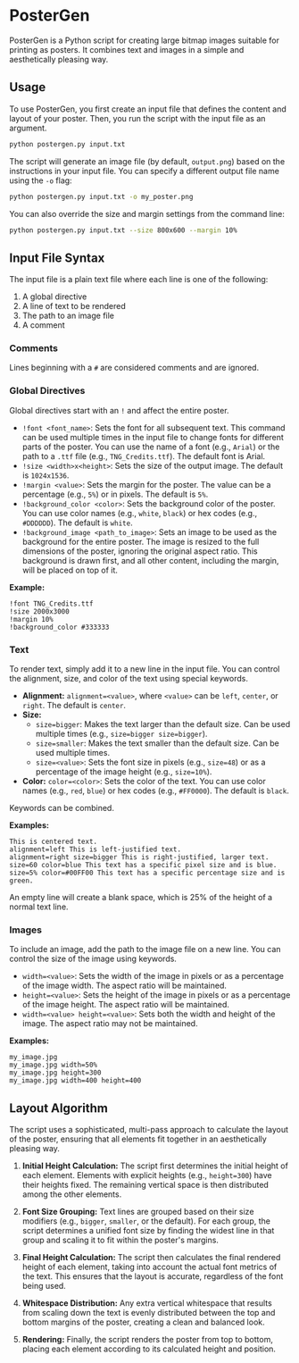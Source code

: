 # PosterGen

PosterGen is a Python script for creating large bitmap images suitable for printing as posters. It combines text and images in a simple and aesthetically pleasing way.

## Usage

To use PosterGen, you first create an input file that defines the content and layout of your poster. Then, you run the script with the input file as an argument.

```bash
python postergen.py input.txt
```

The script will generate an image file (by default, `output.png`) based on the instructions in your input file. You can specify a different output file name using the `-o` flag:

```bash
python postergen.py input.txt -o my_poster.png
```

You can also override the size and margin settings from the command line:

```bash
python postergen.py input.txt --size 800x600 --margin 10%
```

## Input File Syntax

The input file is a plain text file where each line is one of the following:

1.  A global directive
2.  A line of text to be rendered
3.  The path to an image file
4.  A comment

### Comments

Lines beginning with a `#` are considered comments and are ignored.

### Global Directives

Global directives start with an `!` and affect the entire poster.

*   `!font <font_name>`: Sets the font for all subsequent text. This command can be used multiple times in the input file to change fonts for different parts of the poster. You can use the name of a font (e.g., `Arial`) or the path to a `.ttf` file (e.g., `TNG_Credits.ttf`). The default font is Arial.
*   `!size <width>x<height>`: Sets the size of the output image. The default is `1024x1536`.
*   `!margin <value>`: Sets the margin for the poster. The value can be a percentage (e.g., `5%`) or in pixels. The default is `5%`.
*   `!background_color <color>`: Sets the background color of the poster. You can use color names (e.g., `white`, `black`) or hex codes (e.g., `#DDDDDD`). The default is `white`.
*   `!background_image <path_to_image>`: Sets an image to be used as the background for the entire poster. The image is resized to the full dimensions of the poster, ignoring the original aspect ratio. This background is drawn first, and all other content, including the margin, will be placed on top of it.

**Example:**

```
!font TNG_Credits.ttf
!size 2000x3000
!margin 10%
!background_color #333333
```

### Text

To render text, simply add it to a new line in the input file. You can control the alignment, size, and color of the text using special keywords.

*   **Alignment:** `alignment=<value>`, where `<value>` can be `left`, `center`, or `right`. The default is `center`.
*   **Size:**
    *   `size=bigger`: Makes the text larger than the default size. Can be used multiple times (e.g., `size=bigger size=bigger`).
    *   `size=smaller`: Makes the text smaller than the default size. Can be used multiple times.
    *   `size=<value>`: Sets the font size in pixels (e.g., `size=48`) or as a percentage of the image height (e.g., `size=10%`).
*   **Color:** `color=<color>`: Sets the color of the text. You can use color names (e.g., `red`, `blue`) or hex codes (e.g., `#FF0000`). The default is `black`.

Keywords can be combined.

**Examples:**

```
This is centered text.
alignment=left This is left-justified text.
alignment=right size=bigger This is right-justified, larger text.
size=60 color=blue This text has a specific pixel size and is blue.
size=5% color=#00FF00 This text has a specific percentage size and is green.
```

An empty line will create a blank space, which is 25% of the height of a normal text line.

### Images

To include an image, add the path to the image file on a new line. You can control the size of the image using keywords.

*   `width=<value>`: Sets the width of the image in pixels or as a percentage of the image width. The aspect ratio will be maintained.
*   `height=<value>`: Sets the height of the image in pixels or as a percentage of the image height. The aspect ratio will be maintained.
*   `width=<value> height=<value>`: Sets both the width and height of the image. The aspect ratio may not be maintained.

**Examples:**

```
my_image.jpg
my_image.jpg width=50%
my_image.jpg height=300
my_image.jpg width=400 height=400
```

## Layout Algorithm

The script uses a sophisticated, multi-pass approach to calculate the layout of the poster, ensuring that all elements fit together in an aesthetically pleasing way.

1.  **Initial Height Calculation:** The script first determines the initial height of each element. Elements with explicit heights (e.g., `height=300`) have their heights fixed. The remaining vertical space is then distributed among the other elements.

2.  **Font Size Grouping:** Text lines are grouped based on their size modifiers (e.g., `bigger`, `smaller`, or the default). For each group, the script determines a unified font size by finding the widest line in that group and scaling it to fit within the poster's margins.

3.  **Final Height Calculation:** The script then calculates the final rendered height of each element, taking into account the actual font metrics of the text. This ensures that the layout is accurate, regardless of the font being used.

4.  **Whitespace Distribution:** Any extra vertical whitespace that results from scaling down the text is evenly distributed between the top and bottom margins of the poster, creating a clean and balanced look.

5.  **Rendering:** Finally, the script renders the poster from top to bottom, placing each element according to its calculated height and position.
